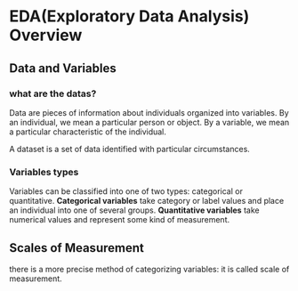# EDA(Exploratory Data Analysis) Overview
## Data and Variables
### what are the datas?
Data are pieces of information about individuals organized into variables. 
By an individual, we mean a particular person or object.
By a variable, we mean a particular characteristic of the individual.

A dataset is a set of data identified with particular circumstances. 
### Variables types
Variables can be classified into one of two types: categorical or quantitative.
**Categorical variables** take category or label values and place an individual into one of several groups. 
**Quantitative variables** take numerical values and represent some kind of measurement.
## Scales of Measurement
there is a more precise method of categorizing variables: it is called scale of measurement. 